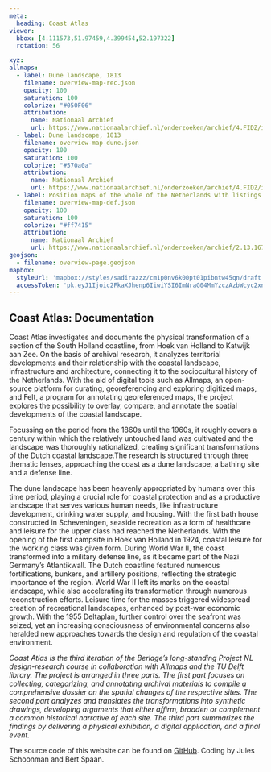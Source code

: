 ```yaml
---
meta:
  heading: Coast Atlas
viewer:
  bbox: [4.111573,51.97459,4.399454,52.197322]
  rotation: 56

xyz:
allmaps:
  - label: Dune landscape, 1813
    filename: overview-map-rec.json
    opacity: 100
    saturation: 100
    colorize: "#050F06"
    attribution:
      name: Nationaal Archief
      url: https://www.nationaalarchief.nl/onderzoeken/archief/4.FIDZ/invnr/870.2H/file/NL-HaNA_4.FIDZ_870.2H
  - label: Dune landscape, 1813
    filename: overview-map-dune.json
    opacity: 100
    saturation: 100
    colorize: "#570a0a"
    attribution:
      name: Nationaal Archief
      url: https://www.nationaalarchief.nl/onderzoeken/archief/4.FIDZ/invnr/870.2H/file/NL-HaNA_4.FIDZ_870.2H
  - label: Position maps of the whole of the Netherlands with listings of all Dutch and German works on which the nature of the groups of works are indicated by symbols, 1951
    filename: overview-map-def.json
    opacity: 100
    saturation: 100
    colorize: "#ff7415"
    attribution:
      name: Nationaal Archief
      url: https://www.nationaalarchief.nl/onderzoeken/archief/2.13.167/invnr/1120/file/NL-HaNA_2.13.167_1120_01?eadID=2.13.167&unitID=1120&query=
geojson:
  - filename: overview-page.geojson
mapbox:
  styleUrl: 'mapbox://styles/sadirazzz/cm1p0nv6k00pt01pibntw45qn/draft'
  accessToken: 'pk.eyJ1Ijoic2FkaXJhenp6IiwiYSI6ImNraG04MmYzczAzbWcyc2xndzU5Y2F2b2cifQ.rzt5vksSmX0ExoTkx6X1xQ'
---
```


## Coast Atlas: Documentation

Coast Atlas investigates and documents the physical transformation of a section of the South Holland coastline, from Hoek van Holland to Katwijk aan Zee. On the basis of archival research, it analyzes territorial developments and their relationship with the coastal landscape, infrastructure and architecture, connecting it to the sociocultural history of the Netherlands. With the aid of digital tools such as Allmaps, an open-source platform for curating, georeferencing and exploring digitized maps, and Felt, a program for annotating georeferenced maps, the project explores the possibility to overlay, compare, and annotate the spatial developments of the coastal landscape.

Focussing on the period from the 1860s until the 1960s, it roughly covers a century within which the relatively untouched land was cultivated and the landscape was thoroughly rationalized, creating significant transformations of the Dutch coastal landscape.The research is structured through three thematic lenses, approaching the coast as a dune landscape, a bathing site and a defense line.

The dune landscape has been heavenly appropriated by humans over this time period, playing a crucial role for coastal protection and as a productive landscape that serves various human needs, like infrastructure development, drinking water supply, and housing. With the first bath house constructed in Scheveningen, seaside recreation as a form of healthcare and leisure for the upper class had reached the Netherlands. With the opening of the first campsite in Hoek van Holland in 1924, coastal leisure for the working class was given form. During World War II, the coast transformed into a military defense line, as it became part of the Nazi Germany’s Atlantikwall. The Dutch coastline featured numerous fortifications, bunkers, and artillery positions, reflecting the strategic importance of the region. World War II left its marks on the coastal landscape, while also accelerating its transformation through numerous reconstruction efforts. Leisure time for the masses triggered widespread creation of recreational landscapes, enhanced by post-war economic growth. With the 1955 Deltaplan, further control over the seafront was seized, yet an increasing consciousness of environmental concerns also heralded new approaches towards the design and regulation of the coastal environment.

_Coast Atlas is the third iteration of the Berlage’s long-standing Project NL design-research course in collaboration with Allmaps and the TU Delft library. The project is arranged in three parts. The first part focuses on collecting, categorizing, and annotating archival materials to compile a comprehensive dossier on the spatial changes of the respective sites. The second part analyzes and translates the transformations into synthetic drawings, developing arguments that either affirm, broaden or complement a common historical narrative of each site. The third part summarizes the findings by delivering a physical exhibition, a digital application, and a final event._

The source code of this website can be found on [GitHub](https://github.com/theberlage/coast-atlas-app). Coding by Jules Schoonman and Bert Spaan.
